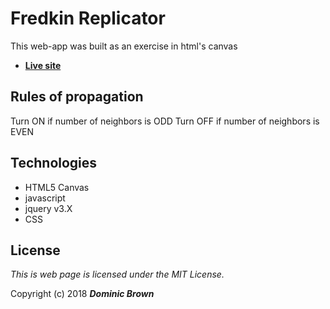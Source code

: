 # Fredkin Replicator

This web-app was built as an exercise in html's canvas
* **[Live site](https://umitosan.github.io/fredkin_replicator/)**

## Rules of propagation

Turn ON if number of neighbors is ODD
Turn OFF if number of neighbors is EVEN

## Technologies

* HTML5 Canvas
* javascript
* jquery v3.X
* CSS

## License

*This is web page is licensed under the MIT License.*

Copyright (c) 2018 _**Dominic Brown**_
